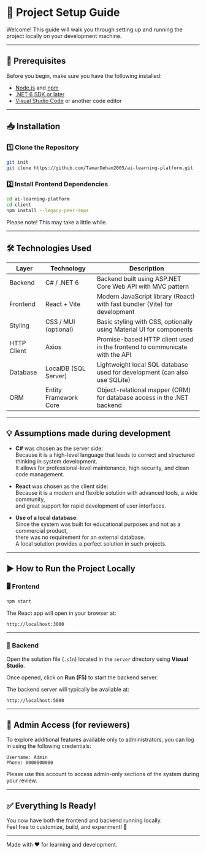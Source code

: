 # 🚀 Project Setup Guide

Welcome! This guide will walk you through setting up and running the project locally on your development machine.

---

## 🔧 Prerequisites

Before you begin, make sure you have the following installed:

- [Node.js](https://nodejs.org/) and [npm](https://www.npmjs.com/)
- [.NET 6 SDK or later](https://dotnet.microsoft.com/download)
- [Visual Studio Code](https://code.visualstudio.com/) or another code editor

---

## 📥 Installation

### 1️⃣ Clone the Repository

```bash
git init
git clone https://github.com/TamarDehan2005/ai-learning-platform.git
```

### 2️⃣ Install Frontend Dependencies

```bash
cd ai-learning-platform
cd client
npm install --legacy-peer-deps
```
Please note! This may take a little while.

---

## 🛠️ Technologies Used

| Layer       | Technology             | Description                                                                 |
|-------------|------------------------|-----------------------------------------------------------------------------|
| Backend     | C# / .NET 6            | Backend built using ASP.NET Core Web API with MVC pattern                  |
| Frontend    | React + Vite           | Modern JavaScript library (React) with fast bundler (Vite) for development |
| Styling     | CSS / MUI (optional)   | Basic styling with CSS, optionally using Material UI for components         |
| HTTP Client | Axios                  | Promise-based HTTP client used in the frontend to communicate with the API |
| Database    | LocalDB (SQL Server)   | Lightweight local SQL database used for development (can also use SQLite)  |
| ORM         | Entity Framework Core  | Object-relational mapper (ORM) for database access in the .NET backend     |

---

## 💡 Assumptions made during development

- **C#** was chosen as the server side:  
Because it is a high-level language that leads to correct and structured thinking in system development.  
It allows for professional-level maintenance, high security, and clean code management.

- **React** was chosen as the client side:  
Because it is a modern and flexible solution with advanced tools, a wide community,  
and great support for rapid development of user interfaces.

- **Use of a local database**:  
Since the system was built for educational purposes and not as a commercial product,  
there was no requirement for an external database.  
A local solution provides a perfect solution in such projects.

---

## ▶️ How to Run the Project Locally

### 🖥️ Frontend

```bash
npm start
```

The React app will open in your browser at:

```
http://localhost:3000
```

---

### 🔌 Backend

Open the solution file (`.sln`) located in the `server` directory using **Visual Studio**.

Once opened, click on **Run (F5)** to start the backend server.

The backend server will typically be available at:

```
http://localhost:5000
```
---

## 🔐 Admin Access (for reviewers)

To explore additional features available only to administrators, you can log in using the following credentials:

```
Username: Admin  
Phone: 0000000000
```

Please use this account to access admin-only sections of the system during your review.

---

## ✅ Everything Is Ready!

You now have both the frontend and backend running locally.  
Feel free to customize, build, and experiment! 🎉

---

Made with ❤️ for learning and development.
